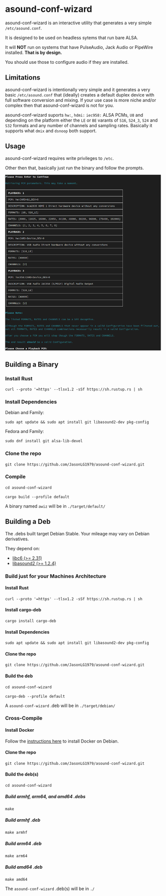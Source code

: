 # asound-conf-wizard

asound-conf-wizard is an interactive utility that generates a very simple `/etc/asound.conf`.

It is designed to be used on headless sytems that run bare ALSA.

It will **NOT** run on systems that have PulseAudio, Jack Audio or PipeWire installed. **That is by design.**

You should use those to configure audio if they are installed.

## Limitations

asound-conf-wizard is intentionally very simple and it generates a very basic `/etc/asound.conf` that (ideally) creates a default duplex device with full software conversion and mixing. If your use case is more niche and/or complex then that asound-conf-wizard is not for you.

asound-conf-wizard suports `hw:`, `hdmi:` `iec958:` ALSA PCMs, `U8` and depending on the platform either the `LE` or `BE` varants of `S16`, `S24_3`, `S24` and `S32` formats and any number of channels and sampling rates. Basically it supports what `dmix` and `dsnoop` both support.

## Usage

asound-conf-wizard requires write privileges to `/etc`.

Other then that, basically just run the binary and follow the prompts.

![screen-shot](https://github.com/JasonLG1979/asound-conf-wizard/blob/main/Screenshot.png)
## Building a Binary

### Install Rust
```
curl --proto '=https' --tlsv1.2 -sSf https://sh.rustup.rs | sh
```

### Install Dependencies

Debian and Family:
``` 
sudo apt update && sudo apt install git libasound2-dev pkg-config
```

Fedora and Family:
```
sudo dnf install git alsa-lib-devel
```

### Clone the repo
```
git clone https://github.com/JasonLG1979/asound-conf-wizard.git
```

### Compile
```
cd asound-conf-wizard
```
```
cargo build --profile default
```
A binary named `awiz` will be in `./target/default/`

## Building a Deb

The .debs built target Debian Stable. Your mileage may vary on Debian derivatives.

They depend on:
* [libc6 (>= 2.31)](https://tracker.debian.org/pkg/libc6)
* [libasound2 (>= 1.2.4)](https://tracker.debian.org/pkg/libasound2)

### Build just for your Machines Architecture
#### Install Rust
```
curl --proto '=https' --tlsv1.2 -sSf https://sh.rustup.rs | sh
```
#### Install cargo-deb
```
cargo install cargo-deb
```
#### Install Dependencies
``` 
sudo apt update && sudo apt install git libasound2-dev pkg-config
```
#### Clone the repo
```
git clone https://github.com/JasonLG1979/asound-conf-wizard.git
```
#### Build the deb
```
cd asound-conf-wizard
```
```
cargo-deb --profile default
```
A `asound-conf-wizard` .deb will be in `./target/debian/`

### Cross-Compile
#### Install Docker
Follow the [instructions here](https://docs.docker.com/engine/install/debian/) to install Docker on Debian.
#### Clone the repo
```
git clone https://github.com/JasonLG1979/asound-conf-wizard.git
```
#### Build the deb(s)
```
cd asound-conf-wizard
```
##### Build armhf, arm64, and amd64 .debs
```
make
```
##### Build armhf .deb
```
make armhf
```
##### Build arm64 .deb
```
make arm64
```
##### Build amd64 .deb
```
make amd64
```

The `asound-conf-wizard` .deb(s) will be in `./`
